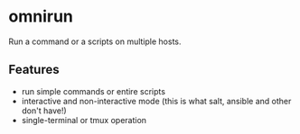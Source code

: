 # omnirun

Run a command or a scripts on multiple hosts.

## Features

- run simple commands or entire scripts
- interactive and non-interactive mode (this is what salt, ansible and other don't have!)
- single-terminal or tmux operation
